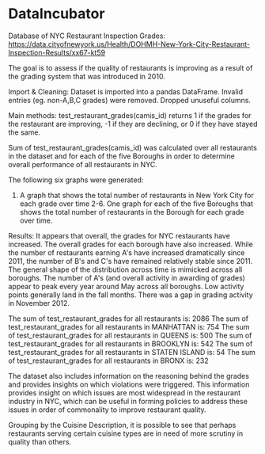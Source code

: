 # DataIncubator
Database of NYC Restaurant Inspection Grades: https://data.cityofnewyork.us/Health/DOHMH-New-York-City-Restaurant-Inspection-Results/xx67-kt59

The goal is to assess if the quality of restaurants is improving as a result of the grading system that was introduced in 2010.

Import & Cleaning:
Dataset is imported into a pandas DataFrame. 
Invalid entries (eg. non-A,B,C grades) were removed.
Dropped unuseful columns.

Main methods:
test_restaurant_grades(camis_id) returns 1 if the grades for the restaurant are improving, -1 if they are declining, or 0 if they have stayed the same.

Sum of test_restaurant_grades(camis_id) was calculated over all restaurants in the dataset and for each of the five Boroughs in order to determine overall performance of all restaurants in NYC.

The following six graphs were generated:
1. A graph that shows the total number of restaurants in New York City for each grade over time
2-6. One graph for each of the five Boroughs that shows the total number of restaurants in
the Borough for each grade over time.

Results:
It appears that overall, the grades for NYC restaurants have increased.
The overall grades for each borough have also increased.
While the number of restaurants earning A's have increased dramatically since 2011, 
the number of B's and C's have remained relatively stable since 2011.
The general shape of the distribution across time is mimicked across all boroughs. 
The number of A's (and overall activity in awarding of grades) appear to peak every 
year around May across all boroughs. Low activity points generally land in the fall months.
There was a gap in grading activity in November 2012.

The sum of test_restaurant_grades for all restaurants is: 2086
The sum of test_restaurant_grades for all restaurants in MANHATTAN is: 754
The sum of test_restaurant_grades for all restaurants in QUEENS is: 500
The sum of test_restaurant_grades for all restaurants in BROOKLYN is: 542
The sum of test_restaurant_grades for all restaurants in STATEN ISLAND is: 54
The sum of test_restaurant_grades for all restaurants in BRONX is: 232

The dataset also includes information on the reasoning behind the grades and provides
insights on which violations were triggered. This information provides insight on which
issues are most widespread in the restaurant industry in NYC, which can be useful in 
forming policies to address these issues in order of commonality to improve restaurant quality.

Grouping by the Cuisine Description, it is possible to see that perhaps restaurants
serving certain cuisine types are in need of more scrutiny in quality than others.
